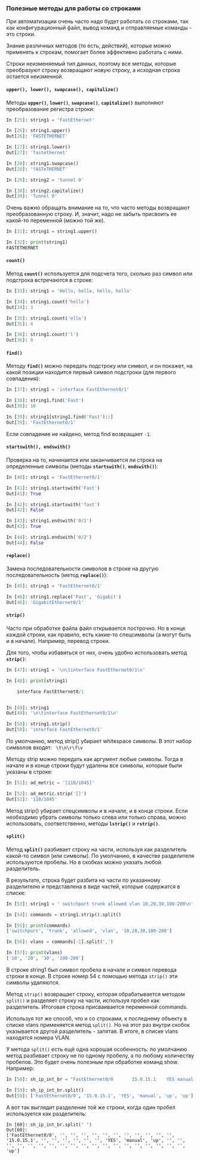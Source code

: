 ### Полезные методы для работы со строками

При автоматизации очень часто надо будет работать со строками, так как конфигурационный файл, вывод команд и отправляемые команды - это строки.

Знание различных методов (то есть, действий), которые можно применять к строкам, помогает более эффективно работать с ними.

Строки неизменяемый тип данных, поэтому все методы, которые преобразуют строку возвращают новую строку, а исходная строка остается неизменной.

#### ```upper(), lower(), swapcase(), capitalize()```

Методы __```upper()```__, __```lower()```__, __```swapcase()```__, __```capitalize()```__ выполняют преобразование регистра строки:
```python
In [25]: string1 = 'FastEthernet'

In [26]: string1.upper()
Out[26]: 'FASTETHERNET'

In [27]: string1.lower()
Out[27]: 'fastethernet'

In [28]: string1.swapcase()
Out[28]: 'fASTeTHERNET'

In [29]: string2 = 'tunnel 0'

In [30]: string2.capitalize()
Out[30]: 'Tunnel 0'
```

Очень важно обращать внимание на то, что часто методы возвращают преобразованную строку. И, значит, надо не забыть присвоить ее какой-то переменной (можно той же).
```python
In [31]: string1 = string1.upper()

In [32]: print(string1)
FASTETHERNET
```

#### ```count()```

Метод __```count()```__ используется для подсчета того, сколько раз символ или подстрока встречаются в строке:
```python
In [33]: string1 = 'Hello, hello, hello, hello'

In [34]: string1.count('hello')
Out[34]: 3

In [35]: string1.count('ello')
Out[35]: 4

In [36]: string1.count('l')
Out[36]: 8
```

#### ```find()```

Методу __```find()```__ можно передать подстроку или символ, и он покажет, на какой позиции находится первый символ подстроки (для первого совпадения):
```python
In [37]: string1 = 'interface FastEthernet0/1'

In [38]: string1.find('Fast')
Out[38]: 10

In [39]: string1[string1.find('Fast')::]
Out[39]: 'FastEthernet0/1'
```

Если совпадение не найдено, метод find возвращает ```-1```.

#### ```startswith(), endswith()```

Проверка на то, начинается или заканчивается ли строка на определенные символы (методы __```startswith()```__, __```endswith()```__):
```python
In [40]: string1 = 'FastEthernet0/1'

In [41]: string1.startswith('Fast')
Out[41]: True

In [42]: string1.startswith('fast')
Out[42]: False

In [43]: string1.endswith('0/1')
Out[43]: True

In [44]: string1.endswith('0/2')
Out[44]: False
```


#### ```replace()```

Замена последовательности символов в строке на другую последовательность (метод __```replace()```__):
```python
In [45]: string1 = 'FastEthernet0/1'

In [46]: string1.replace('Fast', 'Gigabit')
Out[46]: 'GigabitEthernet0/1'
```

#### ```strip()```

Часто при обработке файла файл открывается построчно.
Но в конце каждой строки, как правило, есть какие-то спецсимволы (а могут быть и в начале). Например, перевод строки.

Для того, чтобы избавиться от них, очень удобно использовать метод __```strip()```__:
```python
In [47]: string1 = '\n\tinterface FastEthernet0/1\n'

In [48]: print(string1)

	interface FastEthernet0/1


In [49]: string1
Out[49]: '\n\tinterface FastEthernet0/1\n'

In [50]: string1.strip()
Out[50]: 'interface FastEthernet0/1'
```

По умолчанию, метод strip() убирает whitespace символы.
В этот набор символов входят: ` \t\n\r\f\v`

Методу strip можно передать как аргумент любые символы.
Тогда в начале и в конце строки будут удалены все символы, которые были указаны в строке:
```python
In [51]: ad_metric = '[110/1045]'

In [52]: ad_metric.strip('[]')
Out[52]: '110/1045'
```

Метод strip() убирает спецсимволы и в начале, и в конце строки.
Если необходимо убрать символы только слева или только справа, можно использовать, соответственно, методы __```lstrip()```__ и __```rstrip()```__.

#### ```split()```

Метод __```split()```__ разбивает строку на части, используя как разделитель какой-то символ (или символы).
По умолчанию, в качестве разделителя используются пробелы.
Но в скобках можно указать любой разделитель.

В результате, строка будет разбита на части по указанному разделителю и представлена в виде частей, которые содержатся в списке:
```python
In [53]: string1 = ' switchport trunk allowed vlan 10,20,30,100-200\n'

In [54]: commands = string1.strip().split()

In [55]: print(commands)
['switchport', 'trunk', 'allowed', 'vlan', '10,20,30,100-200']

In [56]: vlans = commands[-1].split(',')

In [57]: print(vlans)
['10', '20', '30', '100-200']
```

В строке string1 был символ пробела в начале и символ перевода строки в конце.
В строке номер 54 с помощью метода ```strip()``` эти символы удаляются.

Метод ```strip()``` возвращает строку, которая обрабатывается методом ```split()``` и разделяет строку на части, используя пробел как разделитель. Итоговая строка присваивается переменной commands.

Используя тот же способ, что и со строками, к последнему объекту в списке vlans применяется метод ```split()```. Но на этот раз внутри скобок указывается другой разделитель - запятая.
В итоге, в списке vlans находятся номера VLAN.

У метода ```split()``` есть ещё одна хорошая особенность: по умолчанию метод разбивает строку не по одному пробелу, а по любому количеству пробелов.
Это будет очень полезным при обработке команд show. Например:
```python
In [58]: sh_ip_int_br = "FastEthernet0/0       15.0.15.1    YES manual up         up"

In [59]: sh_ip_int_br.split()
Out[59]: ['FastEthernet0/0', '15.0.15.1', 'YES', 'manual', 'up', 'up']
```

А вот так выглядит разделение той же строки, когда один пробел используется как разделитель:
```
In [60]: sh_ip_int_br.split(' ')
Out[60]:
['FastEthernet0/0', '', '', '', '', '', '', '', '', '', '', '', '15.0.15.1', '', '', '', '', '', '', 'YES', 'manual', 'up', '', '', '', '', '', '', '', '', '', '', '', '', '', '', '', '', '', '', '', 'up']
```

